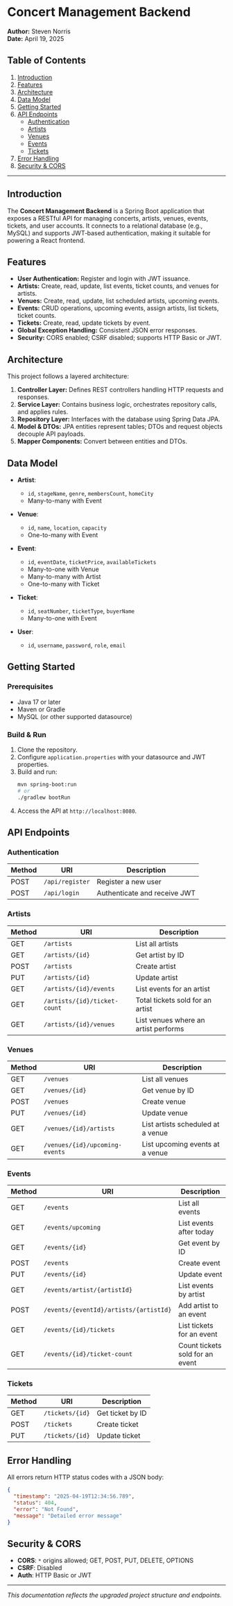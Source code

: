 # Concert Management Backend

**Author:** Steven Norris  
**Date:** April 19, 2025

## Table of Contents

1. [Introduction](#introduction)
2. [Features](#features)
3. [Architecture](#architecture)
4. [Data Model](#data-model)
5. [Getting Started](#getting-started)
6. [API Endpoints](#api-endpoints)
   - [Authentication](#authentication)
   - [Artists](#artists)
   - [Venues](#venues)
   - [Events](#events)
   - [Tickets](#tickets)
7. [Error Handling](#error-handling)
8. [Security & CORS](#security--cors)

---

## Introduction

The **Concert Management Backend** is a Spring Boot application that exposes a RESTful API for managing concerts, artists, venues, events, tickets, and user accounts. It connects to a relational database (e.g., MySQL) and supports JWT‑based authentication, making it suitable for powering a React frontend.

## Features

- **User Authentication:** Register and login with JWT issuance.
- **Artists:** Create, read, update, list events, ticket counts, and venues for artists.
- **Venues:** Create, read, update, list scheduled artists, upcoming events.
- **Events:** CRUD operations, upcoming events, assign artists, list tickets, ticket counts.
- **Tickets:** Create, read, update tickets by event.
- **Global Exception Handling:** Consistent JSON error responses.
- **Security:** CORS enabled; CSRF disabled; supports HTTP Basic or JWT.

## Architecture

This project follows a layered architecture:

1. **Controller Layer:** Defines REST controllers handling HTTP requests and responses.
2. **Service Layer:** Contains business logic, orchestrates repository calls, and applies rules.
3. **Repository Layer:** Interfaces with the database using Spring Data JPA.
4. **Model & DTOs:** JPA entities represent tables; DTOs and request objects decouple API payloads.
5. **Mapper Components:** Convert between entities and DTOs.

## Data Model

- **Artist**:
   - `id`, `stageName`, `genre`, `membersCount`, `homeCity`
   - Many-to-many with Event

- **Venue**:
   - `id`, `name`, `location`, `capacity`
   - One-to-many with Event

- **Event**:
   - `id`, `eventDate`, `ticketPrice`, `availableTickets`
   - Many-to-one with Venue
   - Many-to-many with Artist
   - One-to-many with Ticket

- **Ticket**:
   - `id`, `seatNumber`, `ticketType`, `buyerName`
   - Many-to-one with Event

- **User**:
   - `id`, `username`, `password`, `role`, `email`

## Getting Started

### Prerequisites

- Java 17 or later
- Maven or Gradle
- MySQL (or other supported datasource)

### Build & Run

1. Clone the repository.
2. Configure `application.properties` with your datasource and JWT properties.
3. Build and run:
   ```bash
   mvn spring-boot:run
   # or
   ./gradlew bootRun
   ```
4. Access the API at `http://localhost:8080`.

## API Endpoints

### Authentication

| Method | URI             | Description                    |
|--------|-----------------|--------------------------------|
| POST   | `/api/register` | Register a new user            |
| POST   | `/api/login`    | Authenticate and receive JWT   |

### Artists

| Method | URI                                 | Description                               |
|--------|-------------------------------------|-------------------------------------------|
| GET    | `/artists`                          | List all artists                          |
| GET    | `/artists/{id}`                     | Get artist by ID                          |
| POST   | `/artists`                          | Create artist                             |
| PUT    | `/artists/{id}`                     | Update artist                             |
| GET    | `/artists/{id}/events`              | List events for an artist                 |
| GET    | `/artists/{id}/ticket-count`        | Total tickets sold for an artist          |
| GET    | `/artists/{id}/venues`              | List venues where an artist performs      |

### Venues

| Method | URI                                     | Description                                 |
|--------|-----------------------------------------|---------------------------------------------|
| GET    | `/venues`                               | List all venues                             |
| GET    | `/venues/{id}`                          | Get venue by ID                             |
| POST   | `/venues`                               | Create venue                                |
| PUT    | `/venues/{id}`                          | Update venue                                |
| GET    | `/venues/{id}/artists`                  | List artists scheduled at a venue           |
| GET    | `/venues/{id}/upcoming-events`          | List upcoming events at a venue             |

### Events

| Method | URI                                          | Description                                  |
|--------|----------------------------------------------|----------------------------------------------|
| GET    | `/events`                                    | List all events                              |
| GET    | `/events/upcoming`                           | List events after today                      |
| GET    | `/events/{id}`                               | Get event by ID                              |
| POST   | `/events`                                    | Create event                                 |
| PUT    | `/events/{id}`                               | Update event                                 |
| GET    | `/events/artist/{artistId}`                  | List events by artist                        |
| POST   | `/events/{eventId}/artists/{artistId}`       | Add artist to an event                       |
| GET    | `/events/{id}/tickets`                      | List tickets for an event                    |
| GET    | `/events/{id}/ticket-count`                 | Count tickets sold for an event              |

### Tickets

| Method | URI                  | Description                  |
|--------|----------------------|------------------------------|
| GET    | `/tickets/{id}`      | Get ticket by ID             |
| POST   | `/tickets`           | Create ticket                |
| PUT    | `/tickets/{id}`      | Update ticket                |

## Error Handling

All errors return HTTP status codes with a JSON body:
```json
{
  "timestamp": "2025-04-19T12:34:56.789",
  "status": 404,
  "error": "Not Found",
  "message": "Detailed error message"
}
```

## Security & CORS

- **CORS**: `*` origins allowed; GET, POST, PUT, DELETE, OPTIONS
- **CSRF**: Disabled
- **Auth**: HTTP Basic or JWT

---
*This documentation reflects the upgraded project structure and endpoints.*

